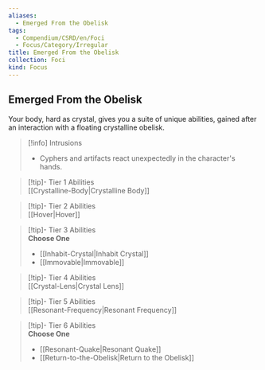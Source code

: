 ```yaml
---
aliases:
  - Emerged From the Obelisk
tags:
  - Compendium/CSRD/en/Foci
  - Focus/Category/Irregular
title: Emerged From the Obelisk
collection: Foci
kind: Focus
---
```

## Emerged From the Obelisk  
Your body, hard as crystal, gives you a suite of unique abilities, gained after an interaction with a floating crystalline obelisk.  

>[!info] Intrusions  
>- Cyphers and artifacts react unexpectedly in the character's hands.  


>[!tip]- Tier 1 Abilities  
> [[Crystalline-Body|Crystalline Body]]  


>[!tip]- Tier 2 Abilities  
> [[Hover|Hover]]  


>[!tip]- Tier 3 Abilities  
> **Choose One**  
>- [[Inhabit-Crystal|Inhabit Crystal]]  
>- [[Immovable|Immovable]]  


>[!tip]- Tier 4 Abilities  
> [[Crystal-Lens|Crystal Lens]]  


>[!tip]- Tier 5 Abilities  
> [[Resonant-Frequency|Resonant Frequency]]  


>[!tip]- Tier 6 Abilities  
> **Choose One**  
>- [[Resonant-Quake|Resonant Quake]]  
>- [[Return-to-the-Obelisk|Return to the Obelisk]]